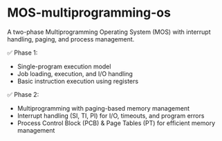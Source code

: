 # MOS-multiprogramming-os
A two-phase Multiprogramming Operating System (MOS) with interrupt handling, paging, and process management.

✅ Phase 1:

* Single-program execution model
* Job loading, execution, and I/O handling
* Basic instruction execution using registers


✅ Phase 2:

* Multiprogramming with paging-based memory management
* Interrupt handling (SI, TI, PI) for I/O, timeouts, and program errors
* Process Control Block (PCB) & Page Tables (PT) for efficient memory management
